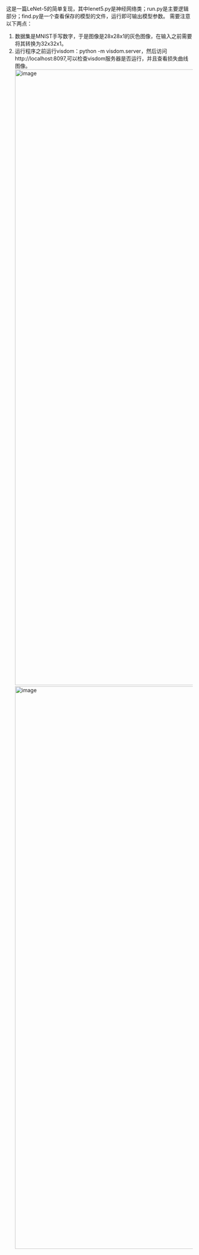 这是一篇LeNet-5的简单复现，其中lenet5.py是神经网络类；run.py是主要逻辑部分；find.py是一个查看保存的模型的文件，运行即可输出模型参数。
需要注意以下两点：
1. 数据集是MNIST手写数字，于是图像是28x28x1的灰色图像，在输入之前需要将其转换为32x32x1。
2. 运行程序之前运行visdom：python -m visdom.server，然后访问http://localhost:8097,可以检查visdom服务器是否运行，并且查看损失曲线图像。
   <img width="2965" height="1658" alt="image" src="https://github.com/user-attachments/assets/4cf72ca9-e386-40ff-a6b4-be64b1ae73a1" />
   <img width="3000" height="1515" alt="image" src="https://github.com/user-attachments/assets/bb3cea2c-47a8-404e-811d-9b5c32c1d2d0" />
